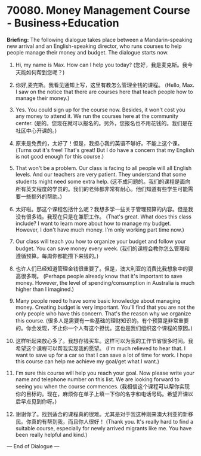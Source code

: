 # 70080. Money Management Course - Business+Education

**Briefing:** The following dialogue takes place between a Mandarin-speaking new arrival and an English-speaking director, who runs courses to help people manage their money and budget. The dialogue starts now.

1. Hi, my name is Max. How can I help you today?
(您好，我是麦克斯。我今天能如何帮到您呢？)

2. 你好,麦克斯。我看见通知上写，这里有教怎么管理金钱的课程。
(Hello, Max. I saw on the notice that there are courses here that teach people how to manage their money.)

3. Yes. You could sign up for the course now. Besides, it won't cost you any money to attend it. We run the courses here at the community center.
(是的。您现在就可以报名的。另外，您报名也不用花钱的。我们是在社区中心开课的。)

4. 原来是免费的，太好了！但是，我担心我的英语不够好。不能上这个课。
(Turns out it's free! That's great! But I do have a concern that my English is not good enough for this course.)

5. That won't be a problem. Our class is facing to all people will all English levels. And our teachers are very patient. They understand that some students might need some extra help.
(这不成问题的。我们的课程是面向所有英文程度的学员的。我们的老师都非常有耐心。他们知道有些学生可能需要一些额外的帮助。)

6. 太好啦。那这个课程包括什么呢？我想多学一些关于管理预算的内容。但是我没有很多钱。我现在只是在兼职工作。
(That's great. What does this class include? I want to learn more about how to manage my budget. However, I don't have much money. I'm only working part time now.)

7. Our class will teach you how to organize your budget and follow your budget. You can save money every week.
(我们的课程会教你怎么管理和遵循预算。每周你都能攒下来钱的。)

8. 也许人们已经知道管理金钱很重要了。但是，澳大利亚的消费比我想象中的要高很多啊。
(Perhaps people already know that it's important to save money. However, the level of spending/consumption in Australia is much higher than I imagined.)

9. Many people need to have some basic knowledge about managing money. Creating budget is very important. You'll find that you are not the only people who have this concern. That's the reason why we organize this course.
(很多人是需要有一些基础的理财知识的。有个预算是非常重要的。你会发现，不止你一个人有这个担忧。这也是我们组织这个课程的原因。)

10. 这样听起来放心多了。我想存钱买车。这样可以为我的工作节省很多时间。我希望这个课程可以帮我实现我的愿望。
(I'm much relieved to hear that. I want to save up for a car so that I can save a lot of time for work. I hope this course can help me achieve my goal/get what I want.)

11. I'm sure this course will help you reach your goal. Now please write your name and telephone number on this list. We are looking forward to seeing you when the course commences.
(我相信这个课程可以帮你实现你的目标的。现在，麻烦你在单子上填一下你的名字和电话号码。希望开课以后早点见到你呀。)

12. 谢谢你了。找到适合的课程真的很难。尤其是对于我这种刚来澳大利亚的新移民。你真的有帮到我，而且你人很好！
(Thank you. It's really hard to find a suitable course, especially for newly arrived migrants like me. You have been really helpful and kind.)

— End of Dialogue —